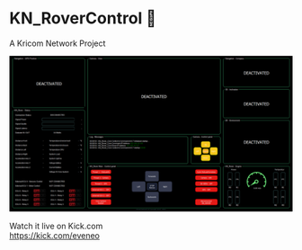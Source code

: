 # KN_RoverControl 🚛
A Kricom Network Project

![KN_RoverControl Preview](https://github.com/Eveneo/KN_RoverControl/blob/main/KN_RoverControl_Preview_beta_v0_0_0.png)

Watch it live on Kick.com<br />
https://kick.com/eveneo
